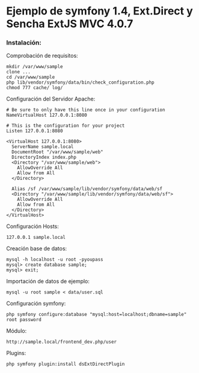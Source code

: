 Ejemplo de symfony 1.4, Ext.Direct y Sencha ExtJS MVC 4.0.7
===

### Instalación:

Comprobación de requisitos:
    
    mkdir /var/www/sample
    clone ...
    cd /var/www/sample
    php lib/vendor/symfony/data/bin/check_configuration.php
    chmod 777 cache/ log/

Configuración del Servidor Apache:

    # Be sure to only have this line once in your configuration
    NameVirtualHost 127.0.0.1:8080

    # This is the configuration for your project
    Listen 127.0.0.1:8080

    <VirtualHost 127.0.0.1:8080>
      ServerName sample.local
      DocumentRoot "/var/www/sample/web"
      DirectoryIndex index.php
      <Directory "/var/www/sample/web">
        AllowOverride All
        Allow from All
      </Directory>

      Alias /sf /var/www/sample/lib/vendor/symfony/data/web/sf
      <Directory "/var/www/sample/lib/vendor/symfony/data/web/sf">
        AllowOverride All
        Allow from All
      </Directory>
    </VirtualHost>

Configuración Hosts:

    127.0.0.1 sample.local

Creación base de datos:

    mysql -h localhost -u root -pyoupass
    mysql> create database sample;
    mysql> exit;

Importación de datos de ejemplo:

    mysql -u root sample < data/user.sql

Configuración symfony:
    
    php symfony configure:database "mysql:host=localhost;dbname=sample" root password

Módulo:

    http://sample.local/frontend_dev.php/user

Plugins:

    php symfony plugin:install dsExtDirectPlugin